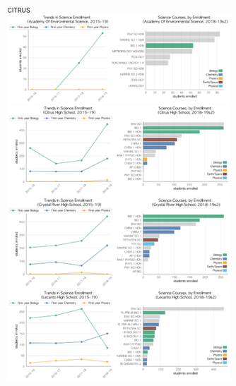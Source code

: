 CITRUS
![](../School_plots/CITRUS/ACADEMY_OF.png)
![](../School_plots/CITRUS/CITRUS.png)
![](../School_plots/CITRUS/CRYSTAL_RI.png)
![](../School_plots/CITRUS/LECANTO.png)
